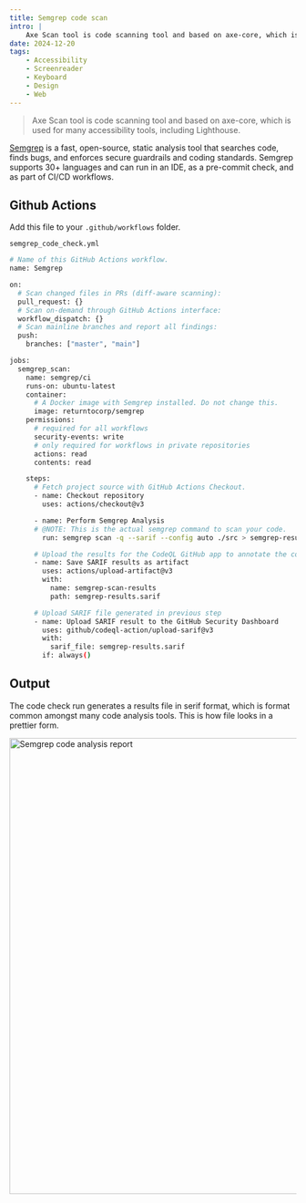 ```yaml
---
title: Semgrep code scan
intro: |
    Axe Scan tool is code scanning tool and based on axe-core, which is used for many accessibility tools, including Lighthouse.
date: 2024-12-20
tags:
    - Accessibility
    - Screenreader
    - Keyboard
    - Design
    - Web
---
```


> Axe Scan tool is code scanning tool and based on axe-core, which is used for many accessibility tools, including Lighthouse.

[Semgrep](https://semgrep.dev/index.html) is a fast, open-source, static analysis tool that searches code, finds bugs, and enforces secure guardrails and coding standards. Semgrep supports 30+ languages and can run in an IDE, as a pre-commit check, and as part of CI/CD workflows.

## Github Actions

Add this file to your `.github/workflows` folder.

`semgrep_code_check.yml`
```bash
# Name of this GitHub Actions workflow.
name: Semgrep

on:
  # Scan changed files in PRs (diff-aware scanning):
  pull_request: {}
  # Scan on-demand through GitHub Actions interface:
  workflow_dispatch: {}
  # Scan mainline branches and report all findings:
  push:
    branches: ["master", "main"]

jobs:
  semgrep_scan:
    name: semgrep/ci
    runs-on: ubuntu-latest
    container:
      # A Docker image with Semgrep installed. Do not change this.
      image: returntocorp/semgrep
    permissions:
      # required for all workflows
      security-events: write
      # only required for workflows in private repositories
      actions: read
      contents: read

    steps:
      # Fetch project source with GitHub Actions Checkout.
      - name: Checkout repository
        uses: actions/checkout@v3

      - name: Perform Semgrep Analysis
      # @NOTE: This is the actual semgrep command to scan your code.
        run: semgrep scan -q --sarif --config auto ./src > semgrep-results.sarif

      # Upload the results for the CodeQL GitHub app to annotate the code
      - name: Save SARIF results as artifact
        uses: actions/upload-artifact@v3
        with:
          name: semgrep-scan-results
          path: semgrep-results.sarif

      # Upload SARIF file generated in previous step
      - name: Upload SARIF result to the GitHub Security Dashboard
        uses: github/codeql-action/upload-sarif@v3
        with:
          sarif_file: semgrep-results.sarif
        if: always()
```

## Output

The code check run generates a results file in serif format, which is format common amongst many code analysis tools. This is how file looks in a prettier form. 

<picture>
    <img src="/assets/img/semgrep.png" alt="Semgrep code analysis report" width="800" decoding="async" />
</picture>